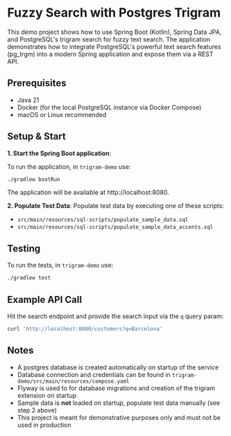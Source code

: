 # Fuzzy Search with Postgres Trigram

This demo project shows how to use Spring Boot (Kotlin), Spring Data JPA, and PostgreSQL's trigram search for fuzzy text search. The application demonstrates how to integrate PostgreSQL's powerful text search features (pg_trgm) into a modern Spring application and expose them via a REST API.

## Prerequisites

- Java 21
- Docker (for the local PostgreSQL instance via Docker Compose)
- macOS or Linux recommended

## Setup & Start

**1. Start the Spring Boot application**:

To run the application, in `trigram-demo` use:

```sh
./gradlew bootRun
```

The application will be available at http://localhost:8080.

**2. Populate Test Data**:
Populate test data by executing one of these scripts:

- `src/main/resources/sql-scripts/populate_sample_data.sql`
- `src/main/resources/sql-scripts/populate_sample_data_accents.sql`

## Testing

To run the tests, in `trigram-demo` use:

```sh
./gradlew test
```

## Example API Call

Hit the search endpoint and provide the search input via the `q` query param:

```sh
curl 'http://localhost:8080/customers?q=Barcelona'
```

## Notes

- A postgres database is created automatically on startup of the service
- Database connection and credentials can be found in `trigram-demo/src/main/resources/compose.yaml`
- Flyway is used to for database migrations and creation of the trigram extension on startup
- Sample data is **not** loaded on startup, populate test data manually (see step 2 above)
- This project is meant for demonstrative purposes only and must not be used in production
